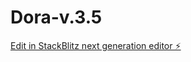 # Dora-v.3.5

[Edit in StackBlitz next generation editor ⚡️](https://stackblitz.com/~/github.com/CrtoContador11/Dora-v.3.5)